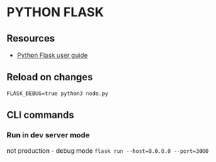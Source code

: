 # PYTHON FLASK

## Resources

- [Python Flask user guide](https://flask.palletsprojects.com/en/2.2.x/#user-s-guide)

## Reload on changes

```console
FLASK_DEBUG=true python3 node.py
```

## CLI commands

### Run in dev server mode
not production - debug mode
`flask run --host=0.0.0.0 --port=3000`